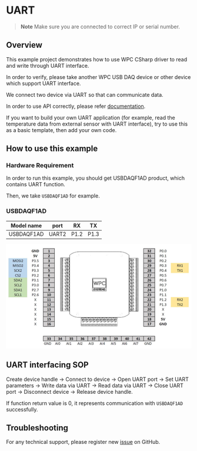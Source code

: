 # UART
> **Note**
> Make sure you are connected to correct IP or serial number.

## Overview

This example project demonstrates how to use WPC CSharp driver to read and write through UART interface.

In order to verify, please take another WPC USB DAQ device or other device which support UART interface.

We connect two device via UART so that can communicate data.
 
In order to use API correctly, please refer [documentation](https://wpc-systems-ltd.github.io/WPC_CSharp_driver_release/).

If you want to build your own UART application (for example, read the temperature data from external sensor with UART interface), try to use this as a basic template, then add your own code.

## How to use this example

### Hardware Requirement

In order to run this example, you should get USBDAQF1AD product, which contains UART function. 

Then, we take `USBDAQF1AD` for example.

### USBDAQF1AD

|   Model name     | port  | RX   | TX   |
| -----------------|:-----:|:----:|:----:|
| USBDAQF1AD       | UART2 | P1.2 | P1.3 |

<img src="https://github.com/WPC-Systems-Ltd/WPC_CSharp_driver_release/blob/main/Reference/Pinouts/pinout-USBDAQF1AD.JPG" alt="drawing" width="600"/>

## UART interfacing SOP 

Create device handle -> Connect to device -> Open UART port -> Set UART parameters -> Write data via UART -> Read data via UART -> Close UART port -> Disconnect device -> Release device handle.

If function return value is 0, it represents communication with `USBDAQF1AD` successfully.

## Troubleshooting

For any technical support, please register new [issue](https://github.com/WPC-Systems-Ltd/WPC_CSharp_driver_release/issues) on GitHub.